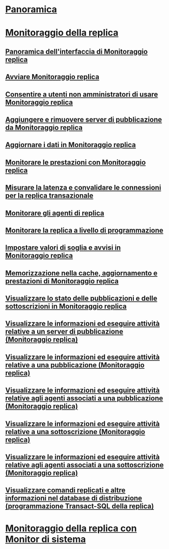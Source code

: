 # [Panoramica](monitoring-replication.md)  
# [Monitoraggio della replica](monitoring-replication-overview.md)  
## [Panoramica dell'interfaccia di Monitoraggio replica](overview-of-the-replication-monitor-interface.md)  
## [Avviare Monitoraggio replica](start-the-replication-monitor.md)  
## [Consentire a utenti non amministratori di usare Monitoraggio replica](allow-non-administrators-to-use-replication-monitor.md)  
## [Aggiungere e rimuovere server di pubblicazione da Monitoraggio replica](add-and-remove-publishers-from-replication-monitor.md)  
## [Aggiornare i dati in Monitoraggio replica](refresh-data-in-replication-monitor.md)  
## [Monitorare le prestazioni con Monitoraggio replica](monitor-performance-with-replication-monitor.md)  
## [Misurare la latenza e convalidare le connessioni per la replica transazionale](measure-latency-and-validate-connections-for-transactional-replication.md)  
## [Monitorare gli agenti di replica](monitor-replication-agents.md)  
## [Monitorare la replica a livello di programmazione](programmatically-monitor-replication.md)  
## [Impostare valori di soglia e avvisi in Monitoraggio replica](set-thresholds-and-warnings-in-replication-monitor.md)  
## [Memorizzazione nella cache, aggiornamento e prestazioni di Monitoraggio replica](caching-refresh-and-replication-monitor-performance.md)  
## [Visualizzare lo stato delle pubblicazioni e delle sottoscrizioni in Monitoraggio replica](view-publication-and-subscription-status-in-replication-monitor.md)  
## [Visualizzare le informazioni ed eseguire attività relative a un server di pubblicazione (Monitoraggio replica)](view-information-and-perform-tasks-for-a-publisher-replication-monitor.md)  
## [Visualizzare le informazioni ed eseguire attività relative a una pubblicazione (Monitoraggio replica)](view-information-and-perform-tasks-for-a-publication-replication-monitor.md)  
## [Visualizzare le informazioni ed eseguire attività relative agli agenti associati a una pubblicazione (Monitoraggio replica)](view-information-and-perform-tasks-for-publication-agents.md)  
## [Visualizzare le informazioni ed eseguire attività relative a una sottoscrizione (Monitoraggio replica)](view-information-and-perform-tasks-for-a-subscription-replication-monitor.md)  
## [Visualizzare le informazioni ed eseguire attività relative agli agenti associati a una sottoscrizione (Monitoraggio replica)](view-information-and-perform-tasks-for-subscription-agents.md)  
## [Visualizzare comandi replicati e altre informazioni nel database di distribuzione (programmazione Transact-SQL della replica)](view-replicated-commands-and-information-in-distribution-database.md)  
# [Monitoraggio della replica con Monitor di sistema](monitoring-replication-with-system-monitor.md)  
